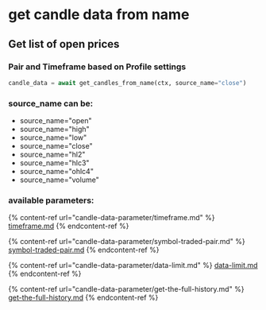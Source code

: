 # get candle data from name

## Get list of open prices

### Pair and Timeframe based on Profile settings

```python
candle_data = await get_candles_from_name(ctx, source_name="close")
```

### source\_name can be:

* source\_name="open"
* source\_name="high"
* source\_name="low"
* source\_name="close"
* source\_name="hl2"
* source\_name="hlc3"
* source\_name="ohlc4"
* source\_name="volume"

### available parameters:

{% content-ref url="candle-data-parameter/timeframe.md" %}
[timeframe.md](candle-data-parameter/timeframe.md)
{% endcontent-ref %}

{% content-ref url="candle-data-parameter/symbol-traded-pair.md" %}
[symbol-traded-pair.md](candle-data-parameter/symbol-traded-pair.md)
{% endcontent-ref %}

{% content-ref url="candle-data-parameter/data-limit.md" %}
[data-limit.md](candle-data-parameter/data-limit.md)
{% endcontent-ref %}

{% content-ref url="candle-data-parameter/get-the-full-history.md" %}
[get-the-full-history.md](candle-data-parameter/get-the-full-history.md)
{% endcontent-ref %}
